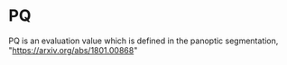 # PQ 
PQ is an evaluation value which is defined in the panoptic segmentation, "https://arxiv.org/abs/1801.00868"

